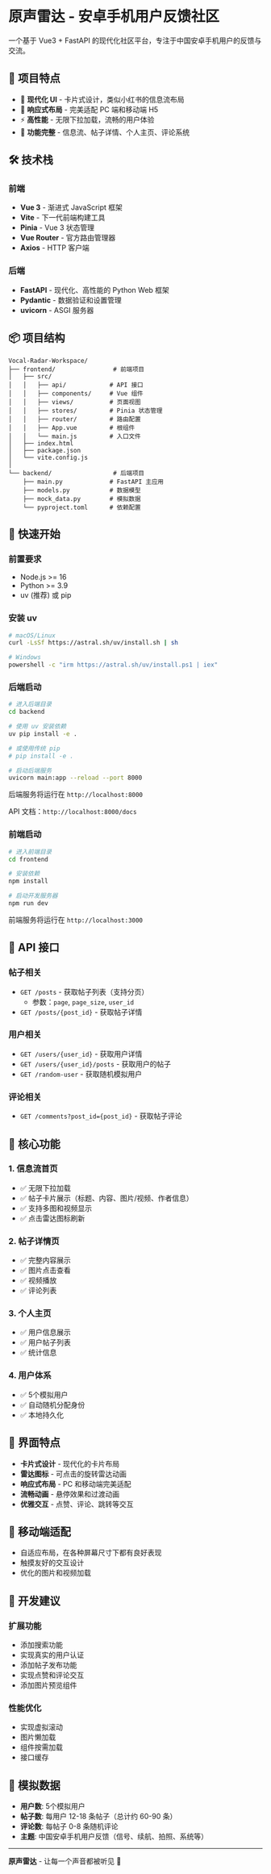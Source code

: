 # 原声雷达 - 安卓手机用户反馈社区

一个基于 Vue3 + FastAPI 的现代化社区平台，专注于中国安卓手机用户的反馈与交流。

## 📱 项目特点

- 🎨 **现代化 UI** - 卡片式设计，类似小红书的信息流布局
- 📱 **响应式布局** - 完美适配 PC 端和移动端 H5
- ⚡ **高性能** - 无限下拉加载，流畅的用户体验
- 🎯 **功能完整** - 信息流、帖子详情、个人主页、评论系统

## 🛠 技术栈

### 前端
- **Vue 3** - 渐进式 JavaScript 框架
- **Vite** - 下一代前端构建工具
- **Pinia** - Vue 3 状态管理
- **Vue Router** - 官方路由管理器
- **Axios** - HTTP 客户端

### 后端
- **FastAPI** - 现代化、高性能的 Python Web 框架
- **Pydantic** - 数据验证和设置管理
- **uvicorn** - ASGI 服务器

## 📦 项目结构

```
Vocal-Radar-Workspace/
├── frontend/                # 前端项目
│   ├── src/
│   │   ├── api/            # API 接口
│   │   ├── components/     # Vue 组件
│   │   ├── views/          # 页面视图
│   │   ├── stores/         # Pinia 状态管理
│   │   ├── router/         # 路由配置
│   │   ├── App.vue         # 根组件
│   │   └── main.js         # 入口文件
│   ├── index.html
│   ├── package.json
│   └── vite.config.js
│
└── backend/                 # 后端项目
    ├── main.py             # FastAPI 主应用
    ├── models.py           # 数据模型
    ├── mock_data.py        # 模拟数据
    └── pyproject.toml      # 依赖配置
```

## 🚀 快速开始

### 前置要求

- Node.js >= 16
- Python >= 3.9
- uv (推荐) 或 pip

### 安装 uv

```bash
# macOS/Linux
curl -LsSf https://astral.sh/uv/install.sh | sh

# Windows
powershell -c "irm https://astral.sh/uv/install.ps1 | iex"
```

### 后端启动

```bash
# 进入后端目录
cd backend

# 使用 uv 安装依赖
uv pip install -e .

# 或使用传统 pip
# pip install -e .

# 启动后端服务
uvicorn main:app --reload --port 8000
```

后端服务将运行在 `http://localhost:8000`

API 文档：`http://localhost:8000/docs`

### 前端启动

```bash
# 进入前端目录
cd frontend

# 安装依赖
npm install

# 启动开发服务器
npm run dev
```

前端服务将运行在 `http://localhost:3000`

## 📡 API 接口

### 帖子相关

- `GET /posts` - 获取帖子列表（支持分页）
  - 参数：`page`, `page_size`, `user_id`
- `GET /posts/{post_id}` - 获取帖子详情

### 用户相关

- `GET /users/{user_id}` - 获取用户详情
- `GET /users/{user_id}/posts` - 获取用户的帖子
- `GET /random-user` - 获取随机模拟用户

### 评论相关

- `GET /comments?post_id={post_id}` - 获取帖子评论

## 🎯 核心功能

### 1. 信息流首页
- ✅ 无限下拉加载
- ✅ 帖子卡片展示（标题、内容、图片/视频、作者信息）
- ✅ 支持多图和视频显示
- ✅ 点击雷达图标刷新

### 2. 帖子详情页
- ✅ 完整内容展示
- ✅ 图片点击查看
- ✅ 视频播放
- ✅ 评论列表

### 3. 个人主页
- ✅ 用户信息展示
- ✅ 用户帖子列表
- ✅ 统计信息

### 4. 用户体系
- ✅ 5个模拟用户
- ✅ 自动随机分配身份
- ✅ 本地持久化

## 🎨 界面特点

- **卡片式设计** - 现代化的卡片布局
- **雷达图标** - 可点击的旋转雷达动画
- **响应式布局** - PC 和移动端完美适配
- **流畅动画** - 悬停效果和过渡动画
- **优雅交互** - 点赞、评论、跳转等交互

## 📱 移动端适配

- 自适应布局，在各种屏幕尺寸下都有良好表现
- 触摸友好的交互设计
- 优化的图片和视频加载

## 🔧 开发建议

### 扩展功能
- 添加搜索功能
- 实现真实的用户认证
- 添加帖子发布功能
- 实现点赞和评论交互
- 添加图片预览组件

### 性能优化
- 实现虚拟滚动
- 图片懒加载
- 组件按需加载
- 接口缓存

## 📝 模拟数据

- **用户数**: 5个模拟用户
- **帖子数**: 每用户 12-18 条帖子（总计约 60-90 条）
- **评论数**: 每帖子 0-8 条随机评论
- **主题**: 中国安卓手机用户反馈（信号、续航、拍照、系统等）

---

**原声雷达** - 让每一个声音都被听见 📡

